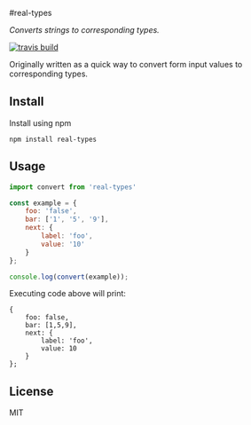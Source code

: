 #real-types

_Converts strings to corresponding types._ 

[![travis build](https://img.shields.io/travis/nikitasfrs/real-types.svg)](https://travis-ci.org/nikitasfrs/real-types)

Originally written as a quick way to convert form input values to corresponding types.

## Install
Install using npm

```
npm install real-types
```

## Usage
```js
import convert from 'real-types'

const example = {
    foo: 'false',
    bar: ['1', '5', '9'],
    next: {
        label: 'foo',
        value: '10'
    }
};

console.log(convert(example));
```

Executing code above will print:
```
{
    foo: false,
    bar: [1,5,9],
    next: {
        label: 'foo',
        value: 10
    }
};
```

## License

MIT
